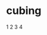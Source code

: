 # cubing

<script type="text/javascript" src="js/AnimCube3.js">
</script>


<style>
.cube {display: inline-block;}
</style>


1 2 3 4

<script>
AnimCubeX("")
</script>
